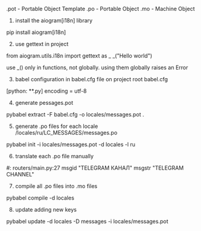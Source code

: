 .pot - Portable Object Template
.po - Portable Object
.mo - Machine Object


1. install the aiogram[i18n] library

 pip install aiogram[i18n]

2. use gettext in project

from aiogram.utils.i18n import gettext as _
 _("Hello world")

use _() only in functions, not globally.
using them globally raises an Error

3. babel configuration in babel.cfg file on project root
babel.cfg

[python: **.py]
encoding = utf-8


4. generate pessages.pot
 
pybabel extract -F babel.cfg -o locales/messages.pot .


5. generate .po files for each locale
/locales/ru/LC_MESSAGES/messages.po

pybabel init -i locales/messages.pot -d locales -l ru

6. translate each .po file manually

#: routers/main.py:27
msgid "TELEGRAM КАНАЛ"
msgstr "TELEGRAM CHANNEL"

7. compile all .po files into .mo files

pybabel compile -d locales


8. update adding new keys 

pybabel update -d locales -D messages -i locales/messages.pot

